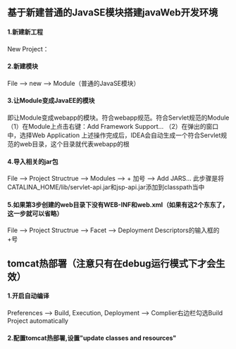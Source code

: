 
## 基于新建普通的JavaSE模块搭建javaWeb开发环境

#### 1.新建新工程
  New Project：
  
#### 2.新建模块
  File --> new --> Module（普通的JavaSE模块）
  
#### 3.让Module变成JavaEE的模块
  即让Module变成webapp的模块。符合webapp规范。符合Servlet规范的Module
  （1）在Module上点击右键：Add Framework Support…
  （2）在弹出的窗口中，选择Web Application
  上述操作完成后，IDEA会自动生成一个符合Servlet规范的web目录，这个目录就代表webapp的根
  
#### 4.导入相关的jar包
  File --> Project Structrue --> Modules --> + 加号 --> Add JARS…
  此步骤是将CATALINA_HOME/lib/servlet-api.jar和jsp-api.jar添加到classpath当中
  
#### 5.如果第3步创建的web目录下没有WEB-INF和web.xml（如果有这2个东东了，这一步就可以省略）
  File --> Project Structrue --> Facet --> Deployment Descriptors的输入框的+号
  
  
  
  
  
## tomcat热部署（注意只有在debug运行模式下才会生效）
#### 1.开启自动编译
   Preferences --> Build, Execution, Deployment --> Complier右边栏勾选Build Project automatically


#### 2.配置tomcat热部署,设置"update classes and resources"
